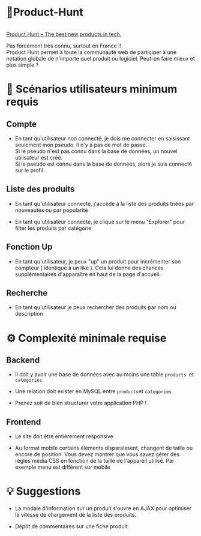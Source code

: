 <!DOCTYPE html>
<!-- saved from url=(0094)https://app.nuclino.com/Simplon-Roanne-P3/P3/Product-Hunt-e77e7e81-ad3d-4b3a-a9b2-381e64f6e76c -->
<link rel="shortcut icon" type="image/x-icon" href="https://app.nuclino.com/favicon.ico"><meta name="viewport" content="width=device-width,initial-scale=1,maximum-scale=1,user-scalable=no"><meta name="referrer" content="origin"><link rel="manifest" href="https://app.nuclino.com/manifest.json"><meta name="application-name" content="Nuclino"><meta name="mobile-web-app-capable" content="yes"><meta name="theme-color" content="#ffffff"><meta name="apple-mobile-web-app-title" content="Nuclino"><meta name="apple-mobile-web-app-capable" content="yes"><meta name="apple-mobile-web-app-status-bar-style" content="default"><meta name="msapplication-navbutton-color" content="#ffffff"><meta name="msapplication-starturl" content="/?utm_source=homescreen"><link rel="apple-touch-icon" href="https://app.nuclino.com/images/icons/icon-76x76.png"><link rel="apple-touch-icon" sizes="76x76" href="https://app.nuclino.com/images/icons/icon-76x76.png"><link rel="apple-touch-icon" sizes="120x120" href="https://app.nuclino.com/images/icons/icon-120x120.png"><link rel="apple-touch-icon" sizes="152x152" href="https://app.nuclino.com/images/icons/icon-152x152.png"><link rel="apple-touch-icon" sizes="180x180" href="https://app.nuclino.com/images/icons/icon-180x180.png"></div><div class="btn _2Y0SZC18e4Of-ANavoXGIO _1bv7Bra5nRp9EubBjztRIN _3JkSRECe4WEW35MusfyV6o _2F3lwvE4hULoSNXGjzgZuy _1bFLncDtKzAIROpXdAxeuw _3tYOsouY9fBx2AhLzKAE4b zcehJpCymOgVGUJR77RDW _2ZszfSOOtWKFgC9vavQYxX"><div class="icon _16IRlVx7Fj9SfDWmZjHhby"><i class="zmdi zmdi-hc-fw zmdi-chevron-down zmdi-hc-undefined"></i></div><span></span></div></div></div><div class="_2M-O3QhULh4JMiUUm1RHCF"></div></div><h1 class="_3qSFtfsaRfOblOUtILzoGo"><div class="mQRzfiznN6taBhFVeKeEU"><div contenteditable="true" spellcheck="true" data-placeholder="Untitled item" data-gramm="false" class="ProseMirror notranslate">🔺Product-Hunt</div></div></h1></div><div class="_2NEVY7m1MkwTGCZ5-GPqsQ"><div class="_3yJ3O5xyyphb-ZCCzxIZIL"><div tabindex="-1" style="display: flex; flex-grow: 1;"><div class="_2O3rVg95axGzYJTFQb-gB3" style="display: none;">Type here to collaborate in real-time. Type @ to link to items or people.</div><div contenteditable="true" data-gramm="false" spellcheck="true" tabindex="-1" class="ProseMirror notranslate comments"><p><a href="https://www.producthunt.com/" title="Product Hunt – The best new products in tech." target="_blank" class="" rel="noopener noreferrer">Product Hunt – The best new products in tech.</a></p><p>Pas forcément très connu, surtout en France !!<br>Product Hunt permet à toute la communauté web de participer à une notation globale de n'importe quel produit ou logiciel. Peut-on faire mieux et plus simple ?</p><h1>📜 Scénarios utilisateurs minimum requis</h1><h2>Compte</h2><ul><li><p>En tant qu'utilisateur non connecté, je dois me connecter en saisissant seulement mon pseudo. Il n'y a pas de mot de passe.<br>Si le pseudo n'est pas connu dans la base de données, un nouvel utilisateur est créé. <br>Si le pseudo est connu dans la base de données, alors je suis connecté sur le profil.</p></li></ul><h2>Liste des produits</h2><ul><li><p>En tant qu'utilisateur connecté, j'accède à la liste des produits triées  par nouveautés ou par popularité</p></li><li><p>En tant qu'utilisateur connecté, je clique sur le menu "Explorer" pour filter les produits par catégorie</p></li></ul><h2>Fonction Up</h2><ul><li><p>En tant qu'utilisateur, je peux "up" un produit pour incrémenter son compteur ( identique à un like ). Cela lui donne des chances supplémentaires d'apparaître en haut de la page d'accueil.</p></li></ul><h2>Recherche</h2><ul><li><p>En tant qu'utilisateur je peux rechercher des produits par nom ou description</p></li></ul><h1>⚙ Complexité minimale requise</h1><h2>Backend</h2><ul><li><p>Il doit y avoir une base de données avec au moins une table <code>products </code>et <code>categories</code></p></li><li><p>Une relation doit exister en MySQL entre <code>products</code>et <code>categories</code></p></li><li><p>Prenez soit de bien structurer votre application PHP !</p></li></ul><h2>Frontend</h2><ul><li><p>Le site doit être entièrement responsive</p></li><li><p>Au format mobile certains éléments disparaissent, changent de taille ou encore de position. Vous devez montrer que vous savez gérer des règles média CSS en fonction de la taille de l'appareil utilisé. Par exemple menu est différent sur mobile</p></li></ul><h1>💡 Suggestions</h1><ul><li><p>La modale d'information sur un produit s'ouvre en AJAX pour optimiser la vitesse de chargement de la liste des produits.</p></li><li><p>Dépôt de commentaires sur une fiche produit</p></li></ul></div></div><div dir="ltr" class="resize-sensor" style="pointer-events: none; position: absolute; left: 0px; top: 0px; right: 0px; bottom: 0px; overflow: hidden; z-index: -1; visibility: hidden; max-width: 100%;"><div class="resize-sensor-expand" style="pointer-events: none; position: absolute; left: 0px; top: 0px; right: 0px; bottom: 0px; overflow: hidden; z-index: -1; visibility: hidden; max-width: 100%;"><div style="position: absolute; left: 0px; top: 0px; transition: all 0s ease 0s; width: 1552px; height: 1424px;"></div></div><div class="resize-sensor-shrink" style="pointer-events: none; position: absolute; left: 0px; top: 0px; right: 0px; bottom: 0px; overflow: hidden; z-index: -1; visibility: hidden; max-width: 100%;"><div style="position: absolute; left: 0px; top: 0px; transition: all 0s ease 0s; width: 200%; height: 200%;"></div></div></div><div class="_2UaJbnaviHS3ubH5KYyllh" style="position: absolute; top: 0px; left: 0px; width: 20px; height: 20px;"></div><div draggable="true" class="drag-handle" style="position: absolute; z-index: 50; left: 397px; top: 180px; width: 24px; display: none;"></div></div></div></div></div></div><div class="_2q4a0RJiwzl0eFueECUXnZ"></div></div><div class="_1wDVnlNKkCckOke9LWCpZV"></div><div class="qTbZ4F0O232W9WCLPuK8t"></div></div></div></div></div></div></div></div></div></div></div><script src="./🔺Product-Hunt _ Nuclino_files/analytics.js.téléchargement"></script><script type="text/javascript" src="./🔺Product-Hunt _ Nuclino_files/vendor.3a4ee51fdc778102b6db.js.téléchargement"></script><script type="text/javascript" src="./🔺Product-Hunt _ Nuclino_files/main.f17ae9f2eec5a91ecb4e.js.téléchargement"></script><form><input type="file" style="top: -1000px; position: absolute" aria-hidden="true"></form></body></html>
